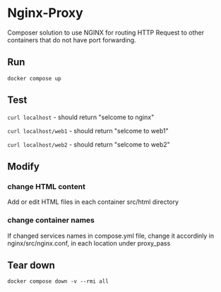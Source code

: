 # Nginx-Proxy

Composer solution to use NGINX for routing HTTP Request to other containers that do not have port forwarding.


## Run

```docker compose up```

## Test

```curl localhost``` - should return "selcome to nginx"

```curl localhost/web1``` - should return "selcome to web1"

```curl localhost/web2``` - should return "selcome to web2"

## Modify

### change HTML content

Add or edit HTML files in each container src/html directory

### change container names

If changed services names in compose.yml file, change it accordinly in nginx/src/nginx.conf, in each location under proxy_pass

## Tear down
```docker compose down -v --rmi all```
